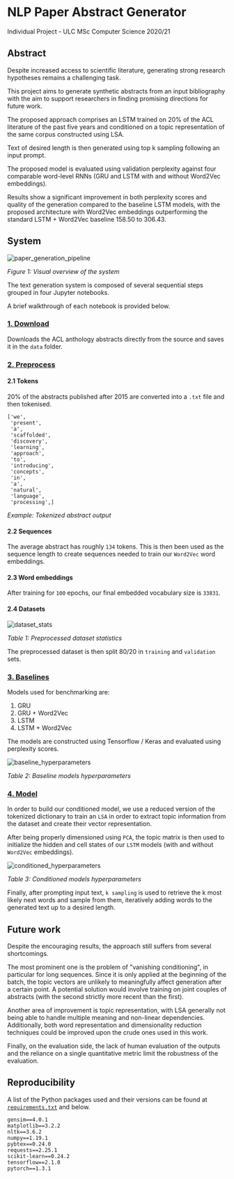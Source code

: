 # NLP Paper Abstract Generator

Individual Project - ULC MSc Computer Science 2020/21

## Abstract

Despite increased access to scientific literature, generating strong research hypotheses remains a
challenging task. 

This project aims to generate synthetic abstracts from an input bibliography with
the aim to support researchers in finding promising directions for future work.

The proposed approach comprises an LSTM trained on 20% of the ACL literature of the past
five years and conditioned on a topic representation of the same corpus constructed using LSA.

Text of desired length is then generated using top k sampling following an input prompt.

The proposed model is evaluated using validation perplexity against four comparable word-level
RNNs (GRU and LSTM with and without Word2Vec embeddings).

Results show a significant improvement in both perplexity scores and quality of the generation
compared to the baseline LSTM models, with the proposed architecture with Word2Vec embeddings
outperforming the standard LSTM + Word2Vec baseline 158.50 to 306.43.

## System

![paper_generation_pipeline](img/pipeline.png)

*Figure 1: Visual overview of the system*

The text generation system is composed of several sequential steps grouped in four Jupyter notebooks.

A brief walkthrough of each notebook is provided below.

### [1. Download](notebooks/download.ipynb) 

Downloads the ACL anthology abstracts directly from the source and saves it in the `data` folder.

### [2. Preprocess](notebooks/preprocess.ipynb)

#### 2.1 Tokens

20% of the abstracts published after 2015 are converted into a `.txt` file and then tokenised. 

```
['we',
 'present',
 'a',
 'scaffolded',
 'discovery',
 'learning',
 'approach',
 'to',
 'introducing',
 'concepts',
 'in',
 'a',
 'natural',
 'language',
 'processing',]
```
*Example: Tokenized abstract output*

#### 2.2 Sequences

The average abstract has roughly `134` tokens. This is then been used as the sequence length to create sequences needed to train our `Word2Vec` word embeddings. 

#### 2.3 Word embeddings

After training for `100` epochs, our final embedded vocabulary size is `33831`.

#### 2.4 Datasets

![dataset_stats](img/dataset_stats.png)

*Table 1: Preprocessed dataset statistics* 

The preprocessed dataset is then split 80/20 in `training` and `validation` sets.

### [3. Baselines](notebooks/baselines.ipynb)

Models used for benchmarking are:

1. GRU
2. GRU + Word2Vec
3. LSTM
4. LSTM + Word2Vec

The models are constructed using Tensorflow / Keras and evaluated using perplexity scores.

![baseline_hyperparameters](img/baselines_hyperparams.png)

*Table 2: Baseline models hyperparameters*

### [4. Model](notebooks/model.ipynb)

In order to build our conditioned model, we use a reduced version of the tokenized dictionary to train an `LSA` in order to extract topic information from the dataset and create their vector representation.

After being properly
dimensioned using `PCA`, the topic matrix is then used to initialize the hidden and cell states of our `LSTM` models (with and without `Word2Vec` embeddings).

![conditioned_hyperparameters](img/conditioned_hyperparams.png)

*Table 3: Conditioned models hyperparameters*

Finally, after prompting input text, `k sampling` is used to retrieve the k
most likely next words and sample from them, iteratively adding words to the generated text up to
a desired length.

## Future work

Despite the encouraging results, the approach still suffers from several shortcomings. 

The most
prominent one is the problem of "vanishing conditioning", in particular for long sequences. Since it
is only applied at the beginning of the batch, the topic vectors are unlikely to meaningfully affect
generation after a certain point. A potential solution would involve training on joint couples of
abstracts (with the second strictly more recent than the first). 

Another area of improvement is
topic representation, with LSA generally not being able to handle multiple meaning and non-linear
dependencies. Additionally, both word representation and dimensionality reduction techniques
could be improved upon the crude ones used in this work.

Finally, on the evaluation side, the lack of human evaluation of the outputs and the reliance on
a single quantitative metric limit the robustness of the evaluation.

## Reproducibility

A list of the Python packages used and their versions can be found at [`requirements.txt`](requirements.txt) and below.

```
gensim==4.0.1
matplotlib==3.2.2
nltk==3.6.2
numpy==1.19.1
pybtex==0.24.0
requests==2.25.1
scikit-learn==0.24.2
tensorflow==2.1.0
pytorch==1.3.1
```